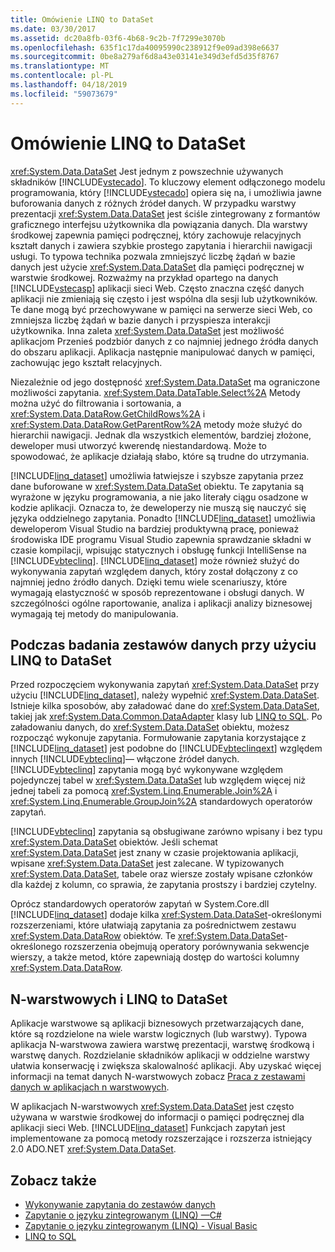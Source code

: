 ```yaml
---
title: Omówienie LINQ to DataSet
ms.date: 03/30/2017
ms.assetid: dc20a8fb-03f6-4b68-9c2b-7f7299e3070b
ms.openlocfilehash: 635f1c17da40095990c238912f9e09ad398e6637
ms.sourcegitcommit: 0be8a279af6d8a43e03141e349d3efd5d35f8767
ms.translationtype: MT
ms.contentlocale: pl-PL
ms.lasthandoff: 04/18/2019
ms.locfileid: "59073679"
---
```

# <a name="linq-to-dataset-overview"></a>Omówienie LINQ to DataSet
<xref:System.Data.DataSet> Jest jednym z powszechnie używanych składników [!INCLUDE[vstecado](../../../../includes/vstecado-md.md)]. To kluczowy element odłączonego modelu programowania, który [!INCLUDE[vstecado](../../../../includes/vstecado-md.md)] opiera się na, i umożliwia jawne buforowania danych z różnych źródeł danych. W przypadku warstwy prezentacji <xref:System.Data.DataSet> jest ściśle zintegrowany z formantów graficznego interfejsu użytkownika dla powiązania danych. Dla warstwy środkowej zapewnia pamięci podręcznej, który zachowuje relacyjnych kształt danych i zawiera szybkie prostego zapytania i hierarchii nawigacji usługi. To typowa technika pozwala zmniejszyć liczbę żądań w bazie danych jest użycie <xref:System.Data.DataSet> dla pamięci podręcznej w warstwie środkowej. Rozważmy na przykład opartego na danych [!INCLUDE[vstecasp](../../../../includes/vstecasp-md.md)] aplikacji sieci Web. Często znaczna część danych aplikacji nie zmieniają się często i jest wspólna dla sesji lub użytkowników. Te dane mogą być przechowywane w pamięci na serwerze sieci Web, co zmniejsza liczbę żądań w bazie danych i przyspiesza interakcji użytkownika. Inna zaleta <xref:System.Data.DataSet> jest możliwość aplikacjom Przenieś podzbiór danych z co najmniej jednego źródła danych do obszaru aplikacji. Aplikacja następnie manipulować danych w pamięci, zachowując jego kształt relacyjnych.  
  
 Niezależnie od jego dostępność <xref:System.Data.DataSet> ma ograniczone możliwości zapytania. <xref:System.Data.DataTable.Select%2A> Metody można użyć do filtrowania i sortowania, a <xref:System.Data.DataRow.GetChildRows%2A> i <xref:System.Data.DataRow.GetParentRow%2A> metody może służyć do hierarchii nawigacji. Jednak dla wszystkich elementów, bardziej złożone, deweloper musi utworzyć kwerendę niestandardową. Może to spowodować, że aplikacje działają słabo, które są trudne do utrzymania.  
  
 [!INCLUDE[linq_dataset](../../../../includes/linq-dataset-md.md)] umożliwia łatwiejsze i szybsze zapytania przez dane buforowane w <xref:System.Data.DataSet> obiektu. Te zapytania są wyrażone w języku programowania, a nie jako literały ciągu osadzone w kodzie aplikacji. Oznacza to, że deweloperzy nie muszą się nauczyć się języka oddzielnego zapytania. Ponadto [!INCLUDE[linq_dataset](../../../../includes/linq-dataset-md.md)] umożliwia deweloperom Visual Studio na bardziej produktywną pracę, ponieważ środowiska IDE programu Visual Studio zapewnia sprawdzanie składni w czasie kompilacji, wpisując statycznych i obsługę funkcji IntelliSense na [!INCLUDE[vbteclinq](../../../../includes/vbteclinq-md.md)]. [!INCLUDE[linq_dataset](../../../../includes/linq-dataset-md.md)] może również służyć do wykonywania zapytań względem danych, który został dołączony z co najmniej jedno źródło danych. Dzięki temu wiele scenariuszy, które wymagają elastyczność w sposób reprezentowane i obsługi danych. W szczególności ogólne raportowanie, analiza i aplikacji analizy biznesowej wymagają tej metody do manipulowania.  
  
## <a name="querying-datasets-using-linq-to-dataset"></a>Podczas badania zestawów danych przy użyciu LINQ to DataSet  
 Przed rozpoczęciem wykonywania zapytań <xref:System.Data.DataSet> przy użyciu [!INCLUDE[linq_dataset](../../../../includes/linq-dataset-md.md)], należy wypełnić <xref:System.Data.DataSet>. Istnieje kilka sposobów, aby załadować dane do <xref:System.Data.DataSet>, takiej jak <xref:System.Data.Common.DataAdapter> klasy lub [LINQ to SQL](../../../../docs/framework/data/adonet/sql/linq/index.md). Po załadowaniu danych, do <xref:System.Data.DataSet> obiektu, możesz rozpocząć wykonuje zapytania. Formułowanie zapytania korzystające z [!INCLUDE[linq_dataset](../../../../includes/linq-dataset-md.md)] jest podobne do [!INCLUDE[vbteclinqext](../../../../includes/vbteclinqext-md.md)] względem innych [!INCLUDE[vbteclinq](../../../../includes/vbteclinq-md.md)]— włączone źródeł danych. [!INCLUDE[vbteclinq](../../../../includes/vbteclinq-md.md)] zapytania mogą być wykonywane względem pojedynczej tabel w <xref:System.Data.DataSet> lub względem więcej niż jednej tabeli za pomocą <xref:System.Linq.Enumerable.Join%2A> i <xref:System.Linq.Enumerable.GroupJoin%2A> standardowych operatorów zapytań.  
  
 [!INCLUDE[vbteclinq](../../../../includes/vbteclinq-md.md)] zapytania są obsługiwane zarówno wpisany i bez typu <xref:System.Data.DataSet> obiektów. Jeśli schemat <xref:System.Data.DataSet> jest znany w czasie projektowania aplikacji, wpisane <xref:System.Data.DataSet> jest zalecane. W typizowanych <xref:System.Data.DataSet>, tabele oraz wiersze zostały wpisane członków dla każdej z kolumn, co sprawia, że zapytania prostszy i bardziej czytelny.  
  
 Oprócz standardowych operatorów zapytań w System.Core.dll [!INCLUDE[linq_dataset](../../../../includes/linq-dataset-md.md)] dodaje kilka <xref:System.Data.DataSet>-określonymi rozszerzeniami, które ułatwiają zapytania za pośrednictwem zestawu <xref:System.Data.DataRow> obiektów. Te <xref:System.Data.DataSet>-określonego rozszerzenia obejmują operatory porównywania sekwencje wierszy, a także metod, które zapewniają dostęp do wartości kolumny <xref:System.Data.DataRow>.  
  
## <a name="n-tier-applications-and-linq-to-dataset"></a>N-warstwowych i LINQ to DataSet  
 Aplikacje warstwowe są aplikacji biznesowych przetwarzających dane, które są rozdzielone na wiele warstw logicznych (lub warstwy). Typowa aplikacja N-warstwowa zawiera warstwę prezentacji, warstwę środkową i warstwę danych. Rozdzielanie składników aplikacji w oddzielne warstwy ułatwia konserwację i zwiększa skalowalność aplikacji. Aby uzyskać więcej informacji na temat danych N-warstwowych zobacz [Praca z zestawami danych w aplikacjach n warstwowych](/visualstudio/data-tools/work-with-datasets-in-n-tier-applications).  
  
 W aplikacjach N-warstwowych <xref:System.Data.DataSet> jest często używana w warstwie środkowej do informacji o pamięci podręcznej dla aplikacji sieci Web. [!INCLUDE[linq_dataset](../../../../includes/linq-dataset-md.md)] Funkcjach zapytań jest implementowane za pomocą metody rozszerzające i rozszerza istniejący 2.0 ADO.NET <xref:System.Data.DataSet>.  
  
## <a name="see-also"></a>Zobacz także

- [Wykonywanie zapytania do zestawów danych](../../../../docs/framework/data/adonet/querying-datasets-linq-to-dataset.md)
- [Zapytanie o języku zintegrowanym (LINQ) —C#](../../../csharp/programming-guide/concepts/linq/index.md)
- [Zapytanie o języku zintegrowanym (LINQ) - Visual Basic](../../../visual-basic/programming-guide/concepts/linq/index.md)
- [LINQ to SQL](../../../../docs/framework/data/adonet/sql/linq/index.md)
